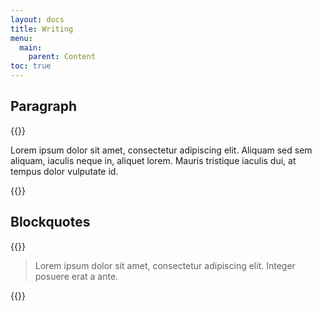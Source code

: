 ```yaml
---
layout: docs
title: Writing
menu:
  main:
    parent: Content
toc: true
---
```


## Paragraph
{{<example>}}
<p>Lorem ipsum dolor sit amet, consectetur adipiscing elit. Aliquam sed sem aliquam, iaculis neque in, aliquet lorem. Mauris tristique iaculis dui, at tempus dolor vulputate id.</p>
{{</example>}}

## Blockquotes
{{<example>}}
<blockquote>
  Lorem ipsum dolor sit amet, consectetur adipiscing elit. Integer posuere erat a ante.
</blockquote>
{{</example>}}
